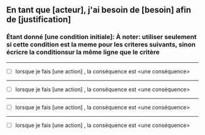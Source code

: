 ## En tant que [acteur], j'ai besoin de [besoin] afin de [justification]

### Étant donné [une condition initiale]: À noter: utiliser seulement si cette condition est la meme pour les criteres suivants, sinon écricre la conditionsur la même ligne que le critère
------
* [ ]  lorsque je fais [une action] , la conséquence est <une conséquence>
------
* [ ] lorsque je fais [une action] , la conséquence est <une conséquence>
------
* [ ] lorsque je fais [une action] , la conséquence est <une conséquence>
------
* [ ] lorsque je fais [une action] , la conséquence est <une conséquence>
